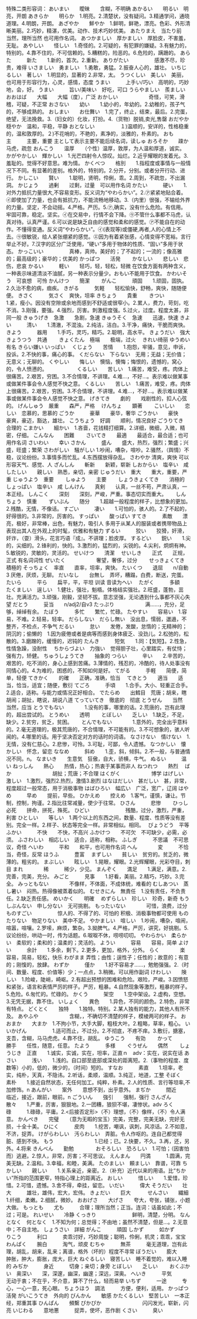 
特殊二类形容词：
あいまい　　曖昧　　含糊，不明确
あかるい　　明るい　明亮，开朗
あきらか　　明らか　1.明亮。2.清楚状，没有疑问。3.精通学问，通晓道理。4.明朗，开朗。
あざやか　　鮮やか　1.鲜明，鲜艳，漂亮。色彩、外形清晰美丽。2.巧妙，精湛，优美。动作、技术巧妙优美。
あたりまえ　当たり前　当然，理所当然 也可用作名词。 
あつかましい　厚かましい　厚脸皮，不害羞，无耻。
あやしい　　怪しい　1.奇怪的。2.可疑的，有犯罪的嫌疑。3.有魅力的，特别的。4.靠不住的，不可信赖的。5.糟糕的，险恶的。6.危险的，蹒跚的。
あらた　　　新た　　1.新的，首次。2.重新。
ありがたい　　　　　感激不尽，珍贵，难得
いさましい　勇ましい　1.勇敢，勇猛。2.振奋人心的，雄壮。
いちじるしい　著しい　1.明显的，显著的 2.非常，太。
うつくしい　美しい　美丽，也可用于形容行为，心灵，感情，态度
うまい　　　上手い/巧い　高明的，巧妙地，会，好。
うまい　　　旨い/美味い　好吃，可口
うらやましい　羨ましい　
おおはば　　大幅　　大幅（度），广泛
おかしい　　　　　　奇怪，可笑，滑稽，可疑，不正常
おさない　　幼い　　1.幼小的，年幼的。2.幼稚的，孩子气的，不够成熟的。
おしまい　　お仕舞い　1.完了，终止，结束，最后。2.完蛋，绝望，无法挽救。3.（妇女的）化妆，打扮。4.（货物）脱销,卖光,售罄
おだやか　　穏やか　温和，平稳，平静
おとなしい　　　　　１)温顺的，安详的，性格稳重的，温和敦厚的。２)不花哨的，不艳的，素净的，淡雅的，朴素的。
おも　　　　主　　　主要，重要 主として表示主要不能后续名词，读しゅ
おろそか　　疎か　　马虎，疏忽
おんこう　　温厚　　（个性）温厚，敦厚，为人温和厚道，诚实。
かがやかしい　輝かしい　1.光芒四射令人惊叹。灿烂。2.近乎耀眼的发着光。3.羞耻的。觉得不好意思。难为情。
かくべつ　　格別　　1.指程度或事情与一般情况下不同。有显著的差别。格外的，特别的。2.分开，分别。或者分开行动、进行。
かしこい　　賢い　　1.聪明，贤明，伶俐，乖。2.周到，不疏忽，不出漏洞。
かじょう　　過剰　　过剩，过量　可以用作名词
かたい　　　硬い　　1.对外力抵抗力量很大,不容易变形。反义词为“やわらかい”。2.㋐紧紧地贴合着。㋑即使加了力量，也会有抵抗力，不能流畅地移动。3.（内里）很强，不输给外界的力量。坚定，不会动摇。4.严格。严历。5.㋐,确实，没有什么危险。有信用。牢固可靠，稳定。坚实。㋑在交易中，行情不会下降。㋒不管什么事都不马虎，认真对待。认真严谨。6.可以说是缺乏自由的感觉和柔和的感觉。㋐不能自在的动作。不懂得变通。反义词“やわらかい”。㋑(表现等)或僵硬,再者,人的心情上不去。㋒很敏锐，给人紧张绷紧的感觉。㋓因为有着紧张感，心情变得不宽裕。言行举止不好。7.汉字的区分广泛使用，“硬い”多用于物体的性质、“固い”多用于状态。
かっこいい　　　　　真棒，真帅。美好的；了不起的；一流的；像高雅的；最高级的；豪华的；优美的
かっぱつ　　活発　　
かなしい　　悲しい　悲伤，悲哀
かるい　　　軽い　　轻巧，轻，轻松，轻微  在饮食方面有两种含义，一种表示味道清淡不油腻，另一种表示分量少。おもい不能用于饮食。
かわいそう　可哀想　可怜
かんけつ　　簡潔　　
がんこ　　　頑固　　1.顽固，固执。2.久治不愈的病，痼疾。
きがる　　　気軽　　轻松愉快，舒畅，爽快，随随便便。
きさく　　　気さく　爽快，坦率
きちょう　　貴重　　
きつい　　　　　　　1.紧，瘦小。因没有空隙或余地而感到不舒适或很窄小。2.累人，费力，苛刻，吃不消。3.刚强，要强。4.强烈，厉害。刺激程度强。5.过火，过度。程度太甚，非同一般
きゅうげき　急激　　急剧，急速
きゅうそく　急速　　迅速，快速
きよい　　　清い　　1.清澈，不混浊。2.纯洁，洁白。3.干净，痛快，干脆而爽快。
きよう　　　器用　　1.手巧，灵巧，精巧。2.聪明，高水平。
きょうだい　強大
きょうつう　共通　　
きょくたん　極端　　极端，过火　
きれい绮丽 ゆうめい有名 きらい嫌い いっぱい　
くじょう　　苦情　　1.抱怨，牢骚，意见，申诉，投诉。2.不快的事，痛心的事。
くだらない　下らない　无用；无益；无价值；无意义；无聊的。
くやしい　　悔しい　懊恼，懊悔；悔恨的，遗憾的，窝心的，令人愤懑的。　　　　　　
くるしい　　苦しい　1.痛苦，难受，疼。肉体上很痛苦。2.艰苦，穷困。3.不合情理，不讲理。4.难...，不好...。表示难以做某事或做某件事会令人感觉不快之意。
くるしい　　苦しい　1.痛苦，难受，疼。肉体上很痛苦。2.艰苦，穷困。3.不合情理，不讲理。4.难...，不好...。表示难以做某事或做某件事会令人感觉不快之意。
げきてき　　劇的　　戏剧性的，扣人心弦的。
げんしゅう　厳重　　森严，严格　
けんちょ　　顕著　　
こいしい　　恋しい　恋慕的，思慕的
ごうか　　　豪華　　豪华，奢华
ごうかい　　豪快　　豪爽，豪迈，豁达，雄壮。
こうちょう　好調　　顺利，情况良好
ごうりてき　合理的
こまかい　　細かい　1.吝啬，花钱精打细算。2.详细，微细，入微，精密，仔细。
こんなん　　困難　　
さいてき　　最適　　最适合，最合适；也可用作名词
さいわい　　幸い
さかん　　　盛ん　　盛大，热烈，强烈；繁盛；兴盛，旺盛；繁荣
さわがしい　騒がしい 1.吵闹，嘈杂，喧吵。2.骚然，（舆情）不稳，议论纷纷。3.事情多而忙乱。4.东西摆放得杂乱。
さわやか          清爽，爽快 可以形容天气、感觉、人
ざんしん　　斬新　　新颖，崭新
しおからい　塩辛い　咸
したしい　　親しい　熟悉，亲切，亲密
じゅうだい　重大　　重大，重要，严重
じゅうよう　重要　　
しゅよう　　主要　　
しょうきょくてき　　消極的
しょっぱい　塩辛い　咸
しんけん　　真剣　　认真，一丝不苟，严肃认真，一本正经。
しんこく　　深刻　　深刻，严峻，严重。事态切实而重大。　　
しんちょう　慎重　　
ずいぶん　　随分　　1.超越一般程度的样子，比想象的更加。2.残酷，无情，不像话。
すごい　　　凄い　　1.可怕的，骇人的。2.了不起的，好得很的。3.非常的，厉害的。
すっぱい　　酸っぱい
すてき　　　素敵　　漂亮，极好，非常棒，出色，有魅力，吸引人 多用于从某人的服装或者携带物品上表现出其人在外观上的时髦，优雅和有魅力
ずるい　　　狡い　　狡猾，奸滑，奸诈，（耍）滑头，花言巧语『成』。不讲理；脸皮厚。
するどい　　鋭い　　1.尖的，尖细的。2.锋利的，快的。3.激烈的，猛烈的，尖锐的。4.尖利，炯炯有神。5.敏锐的，灵敏的，灵活的。
せいけつ　　清潔　
せいしき　　正式　　正规，正式  有名词词性
ぜいたく　　　　　　奢望，奢侈，过分　　
せっきょくてき　積極的
そっちょく　率直　　直率，坦率，爽快。
たいくつ　　退屈　　n/自動3 厌倦，厌烦，无聊。
だいなし　　台無し　弄坏，糟蹋，白费，断送，完蛋。
たいら　　　平ら　　扁平，平，平坦 训读 音读为ヘい　
たがく　　　多額　　
たくましい　逞しい　1.健壮，强壮，魁梧。体格结实强壮。2.旺盛，蓬勃，茁壮。充满活力。3.顽强，刚毅，坚韧不拔。意志坚强，无论遇到什么事都不灰心失望
だとう　　　妥当　　n/adj2/自v3
たっぷり　　　　　　满……，充分，足够，绰绰有余。
たぼう　　　多忙　　繁忙，忙碌。
たやすい　　容易い　1.容易，不难。2.轻易，轻率。
だらしない　だらし無い　没出息，懦弱，邋遢，不整齐，不检点，不争气
だるい　　　怠い　　发倦，发酸，怠惰的；无精神的；阴沉的；偷懒的　1.因为疲倦或者是病等而感到身体疲乏、没劲儿。2.松弛的，松散的。3.磨蹭的，缓慢的，迟钝的
たんき　　　短気　　1.同：【気短】。2.性急，性情急躁，没耐性　
ちからづよい　力強い　觉得胆子壮，心里踏实，有仗恃；强有力，矫健。
ちゅうしょうてき　　抽象的
つらい　　　辛い　　2.辛苦的，艰苦的，吃不消的，身心上感到苦痛。3.薄情的，残忍的，冷酷的，待人处事没有同情心的。4.为难的，困惑的，不知如何是好。
てがる　　　手軽　　简便，简单，轻便
てきかく　　的確　　正确，准确，恰当　
てきとう　　適当　　适当，恰当，适宜；随便，敷衍
てごろ　　　手頃　　1.合手。大小、轻重正合手。2.适合，适称。与能力或情况正好相合。
でたらめ　　出鱈目　荒唐；胡来，瞎胡闹；胡扯，瞎说，胡说八道
てっていてき　徹底的　彻底
とうぜん　　当然　　当然，应当
とうでもない　　　　1.没有的事，哪里的话。2.荒唐的，岂有此理的，超出尝试的。
とうめい　　透明　　
とぼしい　　乏しい　1.缺乏，不足，缺少。2.贫穷，贫乏，贫困。　　
とんでもない　　　　1.意外的，完全出乎意料的。2.毫无道理的，极其荒唐的，不合情理，不可能有的。3.不可想象的，骇人听闻的。4.哪里的话。用于坚决否定对方的话时的词语。
なさけない　情けない　1.无情，没有仁慈心。2.悲惨，可怜。3.可耻，可鄙，令人遗憾。
なつかしい　懐かしい　怀念，留恋
ななめ　　　斜め　　1.歪，斜，倾斜。2.不一般，与普通情况不同。n。
なまいき　　生意気　狂傲，自大，骄横，牛气。
ぬるい　　　温い
ねっしん　　熱心　　热情，热心；热衷于某事而非人
ねつれつ　　熱烈　
ばか　　　　　　　　胡扯；荒唐；不合理
はくがく　　　　　　博学
はげしい　　激しい　1.激烈，强烈2.热烈，激情3.剧烈
はなはだしい　甚だしい　甚，非常，程度超过一般常态，用于消极事物
はばひろい　幅広い　广泛，宽广，辽阔
はやめ　　　早め　　提前，早些。
ひかえめ　　控えめ　1.客气，谨慎，谦让。节制，控制，拘谨。2.指比往常减量，使少于往常。
ひさん　　　悲惨　　
ひっし　　　必死　　拼命，拼死，殊死。
ひどい　　　　　　　残酷，过分，激烈，严重，利害
ひとしい　　等しい　1.两个以上的东西之间，数量、程度、性质等没有差别。完全一样。2.样子、状态等完全一样。非常相似。相同。　
びょうどう　平等
ふかい　　　不快　　不快，不高兴
ふかけつ　　不可欠　不可缺少，必需，必须。
ふさわしい　相応しい　适合，适称，相称。
ふしぎ　　　不思議　不可思议，奇怪
へいわ　　　平和　　和平，也可用作名词
へん　　　　変　　　不恰当，奇怪，反常
ほうふ　　　豊富　
まずしい　　貧しい　贫穷的。贫乏的，微薄的。粗劣的。
まぶしい　　眩しい　1.晃眼，耀眼。2.光辉耀眼，光彩夺目，刺目
まれ　　　　稀　　　稀少，少见。
まんぞく　　満足　　1.满足，满意。2.完善，完美，充分。
みごと　　　見事　　1.好看，美丽。2.精巧，巧妙。3.完全。
みっともない　　　　不像样，不体面，不成体统，难看的
むしあつい　蒸し暑い　闷热。热得像被蒸着似的。
むせきにん　無責任　1.没有责任，不负责任。2.缺乏责任感。
めいかく　　明確　
めずらしい　珍しい　珍奇，新奇
もうしぶんない　申し分ない　无可挑剔。
もったいない　　　　可惜，浪费，过分
ものすごい　　　　　惊人的、不得了的、可怕的 积极、消极事物都可使用
ものたりない　物足りない　美中不足。
やかましい　喧しい　1.吵闹，嘈杂，喧闹，喧嚣，喧嚷。2.罗嗦，麻烦，繁杂。3.拗脾气。4.严格，严厉，讲究，好挑剔。5.议论纷纷，哄动一时，传为话题。6.呶呶不休，唠唠叨叨。
やわらかい　柔らかい　柔软的；柔和的；温柔的；灵活的。
ようい　　　容易　　容易，简单
よけい　　　余計　　1.多余，剩下。2.更多，更加，格外，分外。
らく　　　　楽　　　容易，简易，轻松，快乐
わがまま          弄性；由性；逞性子；任性的；故意的；有意的；刚愎的，放肆。
わずか　　　僅か　　1.好不容易才……，勉勉强强。2.（时间、数量、程度、价值等）少；一点点，3.稍微。可以用作副词
けわしい　　険しい　1.险峻，陡峭，崎岖。2.有超出预想的困难和危险。艰险，严峻。3.因愤怒和紧张，语言和表情严厉的样子。严厉，粗暴。4.自然现象等激烈，粗暴的样子。5.危险。6.匆忙的。忙碌的。
かくう　　　架空　　1.空中架设。2.虚构，空想。3.无凭无据，靠不住。
いしょく　　異色　　1.异色，不同的颜色。2.特色，非常有特点。
どくとく　　独特　　1.独特。特别。2.某人独有的能力，其他人有所不及。
あやふや　　　　　　含糊，，不确切不清楚的样子，模棱两可的样子。
おおまか　　大まか　1.不拘小节，大手大脚，粗枝大叶。2.粗略，草率，粗心。
いいかげん　　　　　1.适可而止，不过分。2.不彻底，不疼不痒。3.敷衍，搪塞，支吾，含糊，马马虎虎。4.靠不住，胡乱。
ゆうこう　　有効　　
かって　　　勝手　　任性，随意，任意。
たよう　　　多様　　
ぐうぜん　　偶然　　
しょうじき　正直　　1.诚实，实诚，实在，坦率，正直ｎ　adv：实在，说实在话
あさい　　　浅い　　1.浅的。自口部至底部或深处的距离短。2.（事物的程度、度数等）小的，低的，微少的，（时间）短的。
すなお　　　素直　　1.坦率，老实，纯朴，天真，不隐讳。2.听话，柔顺，温顺。3.纯正，地道，工整
そぼく　　　素朴　　1.接近自然状态，无任何加工。纯粹，朴素。2.人的性质、言行等坦率,不加修饰。n
あんがい　　案外　　意想不到，出乎意外。
まぢか　　　間近　　临近，接近，跟前，眼前。n
ごういん　　強引　　强制，强行
さんざん　　散々　　1.严重，厉害，狠狠地。2.一团糟，狼狈不堪，凄惨状。adv
ろく　　　　碌　　　1.碌碌，平庸。2.<后接否定形>（不）理想，（不）像样，（不）令人满意。
かんぺき　　完璧　　（意为无暇的宝玉）完美，完整，完美无缺，完好无损，十全十美。
ひにく　　　皮肉　　1.挖苦，嘲讽，讽刺，风凉话。2.不如意，不济，捉弄。
けがらわしい　汚らわしい　弄脏。令人作呕的。连自己都觉得脏、感到不快。
もう　　　　　　　　1.已经；已。2.快要，不久。3.再，还，另外。4.将来
きんべん　　勤勉　　　　
おそろしい　恐ろしい　1.可怕；（因害怕而）逃避。2.惊人，非常，厉害；不可思议。
えんまん　　円満　　　1.圆满，完美无缺。2.温和。3.幸福，和睦，美满。
たのましい　頼ましい　靠谱，可靠
ちかしい　　親しい　　1.关系亲近，亲密。2.（补充）近代以来的用语。比“ちかい”所指的范围更窄，特指心理上的距离近。
おしい　　　惜しい　　1.爱惜，珍惜。2.可惜，遗憾。3.舍不得，牵挂，留恋。
いだい　　　偉大
そうだい　　壮大　　　雄壮，雄伟，宏大，宏伟。
きょだい　　巨大　　　
せんさい　　繊細　　　1.纤细，柔嫩。2.细腻，微妙。
おおげさ　　大げさ　　夸大，夸张，铺张，小题大做。
もっとも　　尤も　　　合理；理所当然；正当。连词：话虽如此；不过；可是。
れいせい　　冷静
くっきり　　　　　　　鲜明，清楚，分明。
なんとなく　何となく　1.不知为何；总觉得；不由地；虽然不清楚，但是…。2.无意中；不自主地。
しょうさい　詳細
がんこ　　　頑固
しかず　　　如かず　　
りこう　　　利口　　　卖乖讨好，巧妙周旋；聪明，伶俐，机灵；乖乖，宝宝
わんぱく　　腕白　　　淘气，顽皮
むちゃ　　　無茶　　　毫无道理，岂有此理，胡乱，胡来，乱来；离谱，格外（坏的）程度不寻常
ぼうだい　　膨大　　　肿胀，肿大，膨胀，庞大，巨大
ねぐるしい　寝苦しい　睡不着觉的，难以入睡的
みぢか　　　身近　　　切身；亲切；身旁
とぼしい　　乏しい　　
おくぶかい　奥深い　　深，深邃，幽深，幽邃；深远，深奥。
へいき　　　平気　　　无动于衷；不在乎，不介意，算不了什么，轻而易举
いちず　　　一途　　　专心，一心一意，死心眼。
ちょうほう　調法　　　方便，便利，适用。
かっぱつ　　活発
がいこうてき　外向的
びんかん　　敏感
かたくるしい　堅苦しい　一本正经，郑重其事
ひんぱん　　頻繫
ぴかぴか　　　　　　　　闪闪发光，崭新，闪亮
いじわる　　意地悪　　　捉弄，使坏，恶作剧
くさい　　　臭い